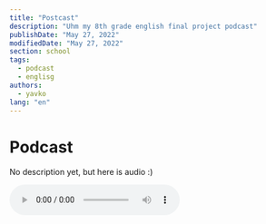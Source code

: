 ```yaml
---
title: "Postcast"
description: "Uhm my 8th grade english final project podcast"
publishDate: "May 27, 2022"
modifiedDate: "May 27, 2022"
section: school
tags:
  - podcast
  - englisg
authors:
  - yavko
lang: "en"
---
```


# Podcast
No description yet, but here is audio :)

<audio controls="controls">
  <source src="/podcast-final.mp3" type="audio/mpeg" />
Your browser does not support the audio element.
</audio> 

